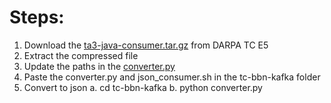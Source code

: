 # Steps:
1. Download the [ta3-java-consumer.tar.gz](https://drive.google.com/file/d/1g1lgTa10d_CvVUpAAvBFJ_4qEbywctKV/view?usp=drive_link) from DARPA TC E5
2. Extract the compressed file
3. Update the paths in the [converter.py](converter.py)
4. Paste the converter.py and json_consumer.sh in the tc-bbn-kafka folder
5. Convert to json
  a. cd tc-bbn-kafka
  b. python converter.py
